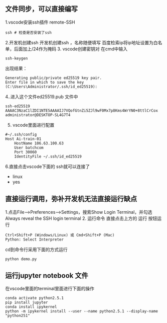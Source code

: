 ## 文件同步，可以直接编写 
1.vscode安装ssh插件 remote-SSH

 ```shell
ssh # 检查是否安装了ssh

```
2.开发机创建ssh
开发机创建ssh ，名称随便填写
百度检索ip将ip地址设置为白名单，后面加上/24作为掩码
3. vscode创建密钥对
在cmd中输入

```
ssh-keygen
```
出现结果：

```
Generating public/private ed25519 key pair.
Enter file in which to save the key (C:\Users\Administrator/.ssh/id_ed25519):
```

4..进入这个文件ed25519.pub 文件中

```
ssh-ed25519 AAAAC3NzaC1lZDI1NTE5AAAAIJ7VQofGtnZi5ZJl9wF0Mx7p8Kms4WrYN0+8ttlCrCox administrator@DESKTOP-SL4G7T4
```
 
5. vscode里面进行配置

```
#~/.ssh/config
Host Ai-train-01
    HostName 106.63.100.63
    User batchcom
    Port 30060
    IdentityFile ~/.ssh/id_ed25519
```

6.直接点击vscode下面的 ssh就可以连接了
+ linux
+ yes

## 直接运行调用，弥补开发机无法直接运行缺点
1.点击File—>Preferences—>Settings，搜索Show Login Terminal，并勾选Always reveal the SSH login terminal
2. 运行命令
直接点击上方的 运行 按钮运行
```shell
Ctrl+Shift+P (Windows/Linux) 或 Cmd+Shift+P (Mac)
Python: Select Interpreter
```
cd到命令行采用下面的方式运行

```shell
python demo.py
```

## 运行jupyter notebook 文件
在vscode里面的terminal里面进行下面的操作

```shell
conda activate python2.5.1
pip install jupyter
conda install ipykernel
python -m ipykernel install --user --name python2.5.1 --display-name "python251"

```
